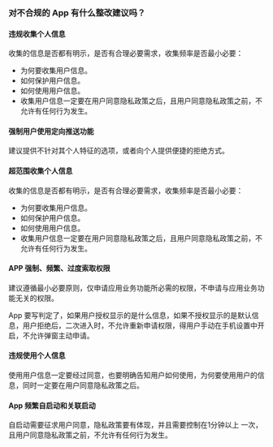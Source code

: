 ### 对不合规的 App 有什么整改建议吗？
#### 违规收集个人信息
收集的信息是否都有明示，是否有合理必要需求，收集频率是否最小必要：
- 为何要收集用户信息。
- 如何保护用户信息。
- 如何使用用户信息。
- 收集用户信息一定要在用户同意隐私政策之后，且用户同意隐私政策之前，不允许有任何行为发生。

#### 强制用户使用定向推送功能
建议提供不针对其个人特征的选项，或者向个人提供便捷的拒绝方式。


#### 超范围收集个人信息
收集的信息是否都有明示，是否有合理必要需求，收集频率是否最小必要：

- 为何要收集用户信息。
- 如何保护用户信息。
- 如何使用用户信息。
- 收集用户信息一定要在用户同意隐私政策之后，且用户同意隐私政策之前，不允许有任何行为发生。

#### APP 强制、频繁、过度索取权限
建议遵循最小必要原则，仅申请应用业务功能所必需的权限，不申请与应用业务功能无关的权限。


App 要写判定了，如果用户授权显示的是什么信息，如果不授权显示的是默认信息，用户拒绝后，二次进入时，不允许重新申请权限，得用户手动在手机设置中开启，不允许弹窗主动申请。

#### 违规使用个人信息
使用用户信息一定要经过同意，也要明确告知用户如何使用，为何要使用用户的信息，同时一定要在用户同意隐私政策之后。

#### App 频繁自启动和关联启动
自启动需要征求用户同意，隐私政策要有体现，并且需要控制在1分钟以上 一次，且用户同意隐私政策之前，不允许有任何行为发生。

